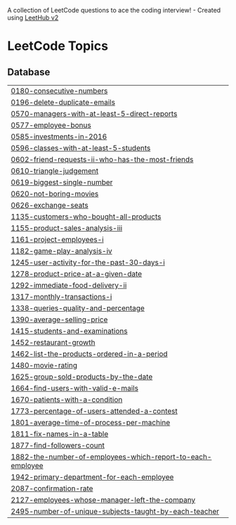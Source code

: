 A collection of LeetCode questions to ace the coding interview! - Created using [LeetHub v2](https://github.com/arunbhardwaj/LeetHub-2.0)
<!---LeetCode Topics Start-->
# LeetCode Topics
## Database
|  |
| ------- |
| [0180-consecutive-numbers](https://github.com/bethandonovan/Leetcode/tree/master/0180-consecutive-numbers) |
| [0196-delete-duplicate-emails](https://github.com/bethandonovan/Leetcode/tree/master/0196-delete-duplicate-emails) |
| [0570-managers-with-at-least-5-direct-reports](https://github.com/bethandonovan/Leetcode/tree/master/0570-managers-with-at-least-5-direct-reports) |
| [0577-employee-bonus](https://github.com/bethandonovan/Leetcode/tree/master/0577-employee-bonus) |
| [0585-investments-in-2016](https://github.com/bethandonovan/Leetcode/tree/master/0585-investments-in-2016) |
| [0596-classes-with-at-least-5-students](https://github.com/bethandonovan/Leetcode/tree/master/0596-classes-with-at-least-5-students) |
| [0602-friend-requests-ii-who-has-the-most-friends](https://github.com/bethandonovan/Leetcode/tree/master/0602-friend-requests-ii-who-has-the-most-friends) |
| [0610-triangle-judgement](https://github.com/bethandonovan/Leetcode/tree/master/0610-triangle-judgement) |
| [0619-biggest-single-number](https://github.com/bethandonovan/Leetcode/tree/master/0619-biggest-single-number) |
| [0620-not-boring-movies](https://github.com/bethandonovan/Leetcode/tree/master/0620-not-boring-movies) |
| [0626-exchange-seats](https://github.com/bethandonovan/Leetcode/tree/master/0626-exchange-seats) |
| [1135-customers-who-bought-all-products](https://github.com/bethandonovan/Leetcode/tree/master/1135-customers-who-bought-all-products) |
| [1155-product-sales-analysis-iii](https://github.com/bethandonovan/Leetcode/tree/master/1155-product-sales-analysis-iii) |
| [1161-project-employees-i](https://github.com/bethandonovan/Leetcode/tree/master/1161-project-employees-i) |
| [1182-game-play-analysis-iv](https://github.com/bethandonovan/Leetcode/tree/master/1182-game-play-analysis-iv) |
| [1245-user-activity-for-the-past-30-days-i](https://github.com/bethandonovan/Leetcode/tree/master/1245-user-activity-for-the-past-30-days-i) |
| [1278-product-price-at-a-given-date](https://github.com/bethandonovan/Leetcode/tree/master/1278-product-price-at-a-given-date) |
| [1292-immediate-food-delivery-ii](https://github.com/bethandonovan/Leetcode/tree/master/1292-immediate-food-delivery-ii) |
| [1317-monthly-transactions-i](https://github.com/bethandonovan/Leetcode/tree/master/1317-monthly-transactions-i) |
| [1338-queries-quality-and-percentage](https://github.com/bethandonovan/Leetcode/tree/master/1338-queries-quality-and-percentage) |
| [1390-average-selling-price](https://github.com/bethandonovan/Leetcode/tree/master/1390-average-selling-price) |
| [1415-students-and-examinations](https://github.com/bethandonovan/Leetcode/tree/master/1415-students-and-examinations) |
| [1452-restaurant-growth](https://github.com/bethandonovan/Leetcode/tree/master/1452-restaurant-growth) |
| [1462-list-the-products-ordered-in-a-period](https://github.com/bethandonovan/Leetcode/tree/master/1462-list-the-products-ordered-in-a-period) |
| [1480-movie-rating](https://github.com/bethandonovan/Leetcode/tree/master/1480-movie-rating) |
| [1625-group-sold-products-by-the-date](https://github.com/bethandonovan/Leetcode/tree/master/1625-group-sold-products-by-the-date) |
| [1664-find-users-with-valid-e-mails](https://github.com/bethandonovan/Leetcode/tree/master/1664-find-users-with-valid-e-mails) |
| [1670-patients-with-a-condition](https://github.com/bethandonovan/Leetcode/tree/master/1670-patients-with-a-condition) |
| [1773-percentage-of-users-attended-a-contest](https://github.com/bethandonovan/Leetcode/tree/master/1773-percentage-of-users-attended-a-contest) |
| [1801-average-time-of-process-per-machine](https://github.com/bethandonovan/Leetcode/tree/master/1801-average-time-of-process-per-machine) |
| [1811-fix-names-in-a-table](https://github.com/bethandonovan/Leetcode/tree/master/1811-fix-names-in-a-table) |
| [1877-find-followers-count](https://github.com/bethandonovan/Leetcode/tree/master/1877-find-followers-count) |
| [1882-the-number-of-employees-which-report-to-each-employee](https://github.com/bethandonovan/Leetcode/tree/master/1882-the-number-of-employees-which-report-to-each-employee) |
| [1942-primary-department-for-each-employee](https://github.com/bethandonovan/Leetcode/tree/master/1942-primary-department-for-each-employee) |
| [2087-confirmation-rate](https://github.com/bethandonovan/Leetcode/tree/master/2087-confirmation-rate) |
| [2127-employees-whose-manager-left-the-company](https://github.com/bethandonovan/Leetcode/tree/master/2127-employees-whose-manager-left-the-company) |
| [2495-number-of-unique-subjects-taught-by-each-teacher](https://github.com/bethandonovan/Leetcode/tree/master/2495-number-of-unique-subjects-taught-by-each-teacher) |
<!---LeetCode Topics End-->